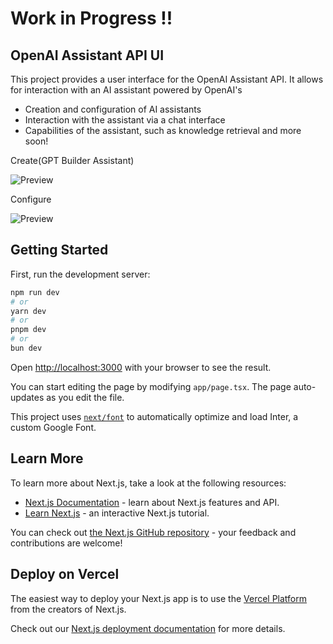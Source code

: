 # Work in Progress !!


## OpenAI Assistant API UI

This project provides a user interface for the OpenAI Assistant API. It allows for interaction with an AI assistant powered by OpenAI's

- Creation and configuration of AI assistants
- Interaction with the assistant via a chat interface
- Capabilities of the assistant, such as knowledge retrieval and more soon!

Create(GPT Builder Assistant)

![Preview](https://github.com/admineral/Openai-Assistant-API-UI/blob/main/public/preview.png)


Configure

![Preview](https://github.com/admineral/Openai-Assistant-API-UI/blob/main/public/preview_2.png)

## Getting Started

First, run the development server:

```bash
npm run dev
# or
yarn dev
# or
pnpm dev
# or
bun dev
```

Open [http://localhost:3000](http://localhost:3000) with your browser to see the result.

You can start editing the page by modifying `app/page.tsx`. The page auto-updates as you edit the file.

This project uses [`next/font`](https://nextjs.org/docs/basic-features/font-optimization) to automatically optimize and load Inter, a custom Google Font.

## Learn More

To learn more about Next.js, take a look at the following resources:

- [Next.js Documentation](https://nextjs.org/docs) - learn about Next.js features and API.
- [Learn Next.js](https://nextjs.org/learn) - an interactive Next.js tutorial.

You can check out [the Next.js GitHub repository](https://github.com/vercel/next.js/) - your feedback and contributions are welcome!

## Deploy on Vercel

The easiest way to deploy your Next.js app is to use the [Vercel Platform](https://vercel.com/new?utm_medium=default-template&filter=next.js&utm_source=create-next-app&utm_campaign=create-next-app-readme) from the creators of Next.js.

Check out our [Next.js deployment documentation](https://nextjs.org/docs/deployment) for more details.
